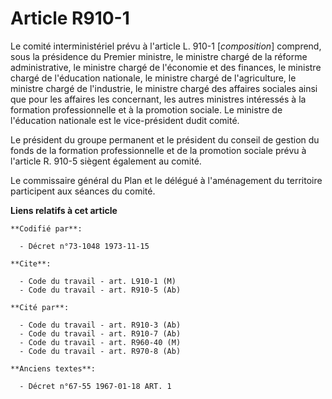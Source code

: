 # Article R910-1

Le comité interministériel prévu à l'article L. 910-1 [*composition*] comprend, sous la présidence du Premier ministre, le
ministre chargé de la réforme administrative, le ministre chargé de l'économie et des finances, le ministre chargé de
l'éducation nationale, le ministre chargé de l'agriculture, le ministre chargé de l'industrie, le ministre chargé des
affaires sociales ainsi que pour les affaires les concernant, les autres ministres intéressés à la formation professionnelle
et à la promotion sociale. Le ministre de l'éducation nationale est le vice-président dudit comité.

Le président du groupe permanent et le président du conseil de gestion du fonds de la formation professionnelle et de la
promotion sociale prévu à l'article R. 910-5 siègent également au comité.

Le commissaire général du Plan et le délégué à l'aménagement du territoire participent aux séances du comité.

**Liens relatifs à cet article**

	**Codifié par**:

	  - Décret n°73-1048 1973-11-15

	**Cite**:

	  - Code du travail - art. L910-1 (M)
	  - Code du travail - art. R910-5 (Ab)

	**Cité par**:

	  - Code du travail - art. R910-3 (Ab)
	  - Code du travail - art. R910-7 (Ab)
	  - Code du travail - art. R960-40 (M)
	  - Code du travail - art. R970-8 (Ab)

	**Anciens textes**:

	  - Décret n°67-55 1967-01-18 ART. 1

